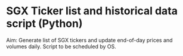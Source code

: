 # SGX Ticker list and historical data script (Python)

Aim: Generate list of SGX tickers and update end-of-day prices and volumes daily. Script to be scheduled by OS.

